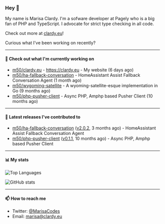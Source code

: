 ### Hey 👋

My name is Marisa Clardy. I'm a sofware developer at Pagely who is a big fan of PHP and TypeScript. I advocate for strict type checking in all code.

Check out more at [clardy.eu](https://clardy.eu)!

Curious what I've been working on recently?

---

#### 👷  Check out what I'm currently working on

- [m50/clardy.eu](https://github.com/m50/clardy.eu) - https://clardy.eu - My website (6 days ago)
- [m50/ha-fallback-conversation](https://github.com/m50/ha-fallback-conversation) - HomeAssistant Assist Fallback Conversation Agent (1 month ago)
- [m50/wygoming-satellite](https://github.com/m50/wygoming-satellite) - A wyoming-satellite-esque implementation in Go (9 months ago)
- [m50/php-pusher-client](https://github.com/m50/php-pusher-client) - Async PHP, Amphp based Pusher Client (10 months ago)

---

#### 🔭  Latest releases I've contributed to

- [m50/ha-fallback-conversation](https://github.com/m50/ha-fallback-conversation) ([v2.0.2](https://github.com/m50/ha-fallback-conversation/releases/tag/v2.0.2), 3 months ago) - HomeAssistant Assist Fallback Conversation Agent
- [m50/php-pusher-client](https://github.com/m50/php-pusher-client) ([v0.1.1](https://github.com/m50/php-pusher-client/releases/tag/v0.1.1), 10 months ago) - Async PHP, Amphp based Pusher Client

---

#### 📊  My stats

![Top Languages](https://github-readme-stats.vercel.app/api/top-langs/?username=m50&hide=javascript,css,html&layout=compact&langs_count=8)

![GitHub stats](https://github-readme-stats.vercel.app/api?username=m50&count_private=1&show_icons=true)

---

#### 📫  How to reach me

- Twitter: [@MarisaCodes](https://twitter.com/MarisaCodes)
- Email: [marisa@clardy.eu](mailto://marisa@clardy.eu)
